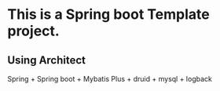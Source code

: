 # This is a Spring boot Template project.
## Using Architect
Spring + Spring boot + Mybatis Plus + druid + mysql + logback
